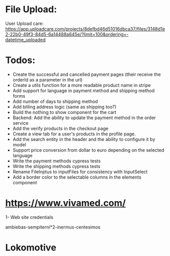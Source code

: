 # File Upload:

User Upload care:
https://app.uploadcare.com/projects/8defbd46d51016dbca37/files/3148d1e2-22b0-49f3-84d5-6a14488a645e/?limit=100&ordering=-datetime_uploaded

# Todos:

- Create the successful and cancelled payment pages (their receive the orderId as a parameter in the url)
- Create a utils function for a more readable product name in stripe
- Add support for language in payment method and shipping method forms
- Add number of days to shipping method
- Add billing address logic (same as shipping too?)
- Build the nothing to show component for the cart
- Backend: Add the ability to update the payment method in the order service
- Add the verify products in the checkout page
- Create a view tab for a user's products in the profile page.
- Add the search entity in the header and the ability to configure it by model
- Support price conversion from dollar to euro depending on the selected language
- Write the payment methods cypress tests
- Write the shipping methods cypress tests
- Rename FileInptus to inputFiles for consistency with InputSelect
- Add a border color to the selectable columns in the elements component

# https://www.vivamed.com/

1- Web site credentials

ambiebas-sempiterni\*2-inermus-centesimos

# Lokomotive
